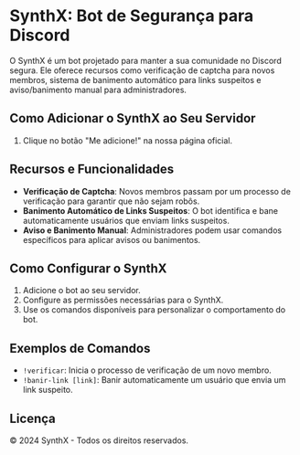 # SynthX: Bot de Segurança para Discord

O SynthX é um bot projetado para manter a sua comunidade no Discord segura. Ele oferece recursos como verificação de captcha para novos membros, sistema de banimento automático para links suspeitos e aviso/banimento manual para administradores.

## Como Adicionar o SynthX ao Seu Servidor

1. Clique no botão "Me adicione!" na nossa página oficial.

## Recursos e Funcionalidades

- **Verificação de Captcha**: Novos membros passam por um processo de verificação para garantir que não sejam robôs.
- **Banimento Automático de Links Suspeitos**: O bot identifica e bane automaticamente usuários que enviam links suspeitos.
- **Aviso e Banimento Manual**: Administradores podem usar comandos específicos para aplicar avisos ou banimentos.

## Como Configurar o SynthX

1. Adicione o bot ao seu servidor.
2. Configure as permissões necessárias para o SynthX.
3. Use os comandos disponíveis para personalizar o comportamento do bot.

## Exemplos de Comandos

- `!verificar`: Inicia o processo de verificação de um novo membro.
- `!banir-link [link]`: Banir automaticamente um usuário que envia um link suspeito.

## Licença

© 2024 SynthX - Todos os direitos reservados.
